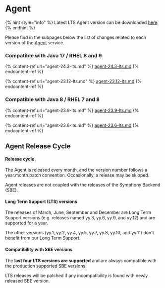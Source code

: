 # Agent

{% hint style="info" %}
Latest LTS Agent version can be downloaded [here](https://storage.googleapis.com/sym-platform/developers/rest-api/agent-24.3.3.zip).
{% endhint %}

Please find in the subpages below the list of changes related to each version of the [Agent](../../agent-guide/) service.

### Compatible with Java 17 / RHEL 8 and 9

{% content-ref url="agent-24.3-lts.md" %}
[agent-24.3-lts.md](agent-24.3-lts.md)
{% endcontent-ref %}

{% content-ref url="agent-23.12-lts.md" %}
[agent-23.12-lts.md](agent-23.12-lts.md)
{% endcontent-ref %}

### Compatible with Java 8 / RHEL 7 and 8

{% content-ref url="agent-23.9-lts.md" %}
[agent-23.9-lts.md](agent-23.9-lts.md)
{% endcontent-ref %}

{% content-ref url="agent-23.6-lts.md" %}
[agent-23.6-lts.md](agent-23.6-lts.md)
{% endcontent-ref %}

## Agent Release Cycle

#### Release cycle

The Agent is released every month, and the version number follows a year.month.patch convention. Occasionally, a release may be skipped.

Agent releases are not coupled with the releases of the Symphony Backend (SBE).

#### Long Term Support (LTS) versions

The releases of March, June, September and December are Long Term Support versions (e.g. releases named yy.3, yy.6, yy.9, and yy.12) and are supported for a year.

The other versions (yy.1, yy.2, yy.4, yy.5, yy.7, yy.8, yy.10, and yy.11) don't benefit from our Long Term Support.&#x20;

#### Compatibility with SBE versions

The **last four LTS versions are supported** and are always compatible with the production supported SBE versions.

LTS releases will be patched if any incompatibility is found with newly released SBE version.
